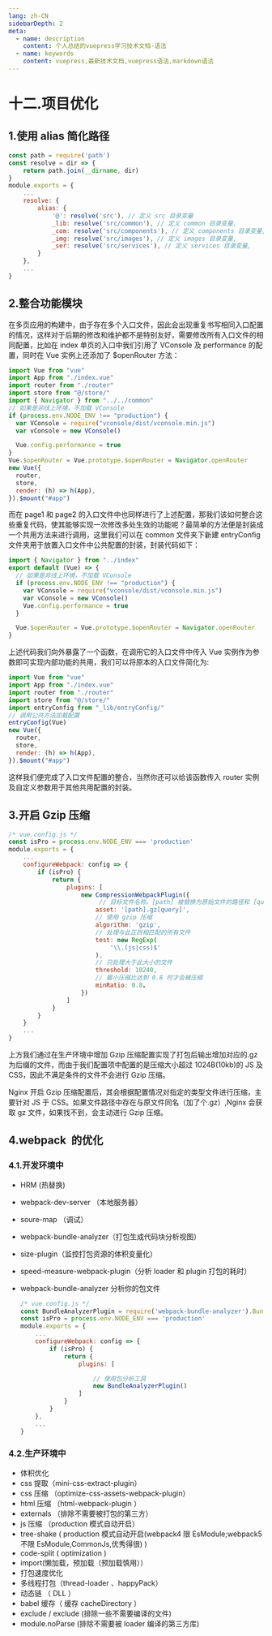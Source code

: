 ```yaml
---
lang: zh-CN
sidebarDepth: 2
meta:
  - name: description
    content: 个人总结的vuepress学习技术文档-语法
  - name: keywords
    content: vuepress,最新技术文档,vuepress语法,markdown语法
---
```


# 十二.项目优化

## 1.使用 alias 简化路径

```js
const path = require('path')
const resolve = dir => {
    return path.join(__dirname, dir)
}
module.exports = {
    ...
    resolve: {
        alias: {
            '@': resolve('src'), // 定义 src 目录变量
            _lib: resolve('src/common'), // 定义 common 目录变量,
            _com: resolve('src/components'), // 定义 components 目录变量,
            _img: resolve('src/images'), // 定义 images 目录变量,
            _ser: resolve('src/services'), // 定义 services 目录变量,
        }
    },
    ...
}
```

## 2.整合功能模块

在多页应用的构建中，由于存在多个入口文件，因此会出现重复书写相同入口配置的情况，这样对于后期的修改和维护都不是特别友好，需要修改所有入口文件的相同配置，比如在 index 单页的入口中我们引用了 VConsole 及 performance 的配置，同时在 Vue 实例上还添加了 \$openRouter 方法：

```js
import Vue from "vue"
import App from "./index.vue"
import router from "./router"
import store from "@/store/"
import { Navigator } from "../../common"
// 如果是非线上环境，不加载 VConsole
if (process.env.NODE_ENV !== "production") {
  var VConsole = require("vconsole/dist/vconsole.min.js")
  var vConsole = new VConsole()

  Vue.config.performance = true
}
Vue.$openRouter = Vue.prototype.$openRouter = Navigator.openRouter
new Vue({
  router,
  store,
  render: (h) => h(App),
}).$mount("#app")
```

而在 page1 和 page2 的入口文件中也同样进行了上述配置，那我们该如何整合这些重复代码，使其能够实现一次修改多处生效的功能呢？最简单的方法便是封装成一个共用方法来进行调用，这里我们可以在 common 文件夹下新建 entryConfig 文件夹用于放置入口文件中公共配置的封装，封装代码如下：

```js
import { Navigator } from "../index"
export default (Vue) => {
  // 如果是非线上环境，不加载 VConsole
  if (process.env.NODE_ENV !== "production") {
    var VConsole = require("vconsole/dist/vconsole.min.js")
    var vConsole = new VConsole()
    Vue.config.performance = true
  }

  Vue.$openRouter = Vue.prototype.$openRouter = Navigator.openRouter
}
```

上述代码我们向外暴露了一个函数，在调用它的入口文件中传入 Vue 实例作为参数即可实现内部功能的共用，我们可以将原本的入口文件简化为:

```js
import Vue from "vue"
import App from "./index.vue"
import router from "./router"
import store from "@/store/"
import entryConfig from "_lib/entryConfig/"
// 调用公共方法加载配置
entryConfig(Vue)
new Vue({
  router,
  store,
  render: (h) => h(App),
}).$mount("#app")
```

这样我们便完成了入口文件配置的整合，当然你还可以给该函数传入 router 实例及自定义参数用于其他共用配置的封装。

## 3.开启 Gzip 压缩

```js
/* vue.config.js */
const isPro = process.env.NODE_ENV === 'production'
module.exports = {
    ...
    configureWebpack: config => {
        if (isPro) {
            return {
                plugins: [
                    new CompressionWebpackPlugin({
                         // 目标文件名称。[path] 被替换为原始文件的路径和 [query] 查询
                        asset: '[path].gz[query]',
                        // 使用 gzip 压缩
                        algorithm: 'gzip',
                        // 处理与此正则相匹配的所有文件
                        test: new RegExp(
                            '\\.(js|css)$'
                        ),
                        // 只处理大于此大小的文件
                        threshold: 10240,
                        // 最小压缩比达到 0.8 时才会被压缩
                        minRatio: 0.8，
                    })
                ]
            }
        }
    }
    ...
}
```

上方我们通过在生产环境中增加 Gzip 压缩配置实现了打包后输出增加对应的.gz 为后缀的文件，而由于我们配置项中配置的是压缩大小超过 1024B(10kb)的 JS 及 CSS，因此不满足条件的文件不会进行 Gzip 压缩。

Nginx 开启 Gzip 压缩配置后，其会根据配置情况对指定的类型文件进行压缩，主要针对 JS 于 CSS。如果文件路径中存在与原文件同名（加了个.gz）,Nginx 会获取 gz 文件，如果找不到，会主动进行 Gzip 压缩。

## 4.webpack  的优化

### 4.1.开发环境中

- HRM (热替换)
- webpack-dev-server （本地服务器）
- soure-map （调试）
- webpack-bundle-analyzer（打包生成代码块分析视图）
- size-plugin（监控打包资源的体积变量化）
- speed-measure-webpack-plugin（分析 loader 和 plugin 打包的耗时）
- webpack-bundle-analyzer 分析你的包文件

  ```js
  /* vue.config.js */
  const BundleAnalyzerPlugin = require('webpack-bundle-analyzer').BundleAnalyzerPlugin
  const isPro = process.env.NODE_ENV === 'production'
  module.exports = {
      ...
      configureWebpack: config => {
          if (isPro) {
              return {
                  plugins: [

                      // 使用包分析工具
                      new BundleAnalyzerPlugin()
                  ]
              }
          }
      },
      ...
  }
  ```

### 4.2.生产环境中

- 体积优化
- css 提取（mini-css-extract-plugin）
- css 压缩 （optimize-css-assets-webpack-plugin）
- html 压缩 （html-webpack-plugin ）
- externals （排除不需要被打包的第三方）
- js 压缩 （production 模式自动开启）
- tree-shake ( production 模式自动开启(webpack4 限 EsModule;webpack5 不限 EsModule,CommonJs,优秀得很) )
- code-split ( optimization )
- import(懒加载，预加载（预加载慎用））
- 打包速度优化
- 多线程打包（thread-loader 、happyPack）
- 动态链 （ DLL ）
- babel 缓存（ 缓存 cacheDirectory ）
- exclude / exclude (排除一些不需要编译的文件)
- module.noParse (排除不需要被 loader 编译的第三方库)
